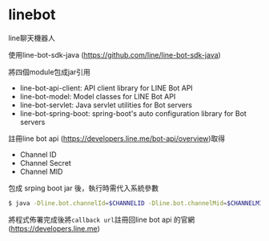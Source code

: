 # linebot

line聊天機器人

使用line-bot-sdk-java (https://github.com/line/line-bot-sdk-java)

將四個module包成jar引用
- line-bot-api-client: API client library for LINE Bot API
- line-bot-model: Model classes for LINE Bot API
- line-bot-servlet: Java servlet utilities for Bot servers
- line-bot-spring-boot: spring-boot's auto configuration library for Bot servers

註冊line bot api (https://developers.line.me/bot-api/overview)取得
- Channel ID
- Channel Secret
- Channel MID

包成 srping boot jar 後，執行時需代入系統參數
``` bash
$ java -Dline.bot.channelId=$CHANNELID -Dline.bot.channelMid=$CHANNELMID -Dline.bot.channelSecret=$CHANNELSECRET -jar linebot.jar
```

將程式佈署完成後將`callback url`註冊回line bot api 的官網 (https://developers.line.me)